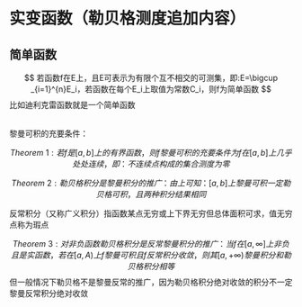 # 实变函数（勒贝格测度追加内容）
## 简单函数
$$
若函数f在E上，且E可表示为有限个互不相交的可测集，即:E=\bigcup _{i=1}^{n}E_i，若函数在每个E_i上取值为常数C_i，则f为简单函数
$$
比如迪利克雷函数就是一个简单函数

<br/>
黎曼可积的充要条件：

$$
Theorem\ 1:若f是[a,b]上的有界函数，则f黎曼可积的充要条件为f在[a,b]上几乎处处连续，即：不连续点构成的集合测度为零
$$

$$
Theorem\ 2:勒贝格积分是黎曼积分的推广：由上可知：[a,b]上黎曼可积一定勒贝格可积，且两种积分结果相同
$$

反常积分（又称广义积分）指函数某点无穷或上下界无穷但总体面积可求，值无穷点称为瑕点

$$
Theorem\ 3:对非负函数勒贝格积分是反常黎曼积分的推广：当f在[a,\infty]上非负且是实函数，若在[a,A)上f黎曼可积且f反常积分收敛，则其[a,+\infty )黎曼积分和勒贝格积分相等
$$
但一般情况下勒贝格不是黎曼反常的推广，因为勒贝格积分绝对收敛的积分不一定黎曼反常积分绝对收敛